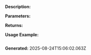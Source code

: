 
## 

**Description:** 

**Parameters:**


**Returns:** 

**Usage Example:**
```typescript

```

**Generated:** 2025-08-24T15:06:02.063Z
